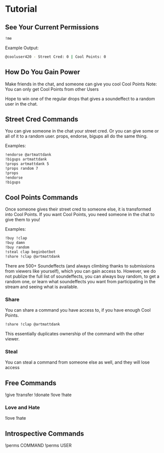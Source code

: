 # Tutorial

## See Your Current Permissions

```bash
!me
```

Example Output:

```bash
@cooluser420 - Street Cred: 0 | Cool Points: 0
```

## How Do You Gain Power

Make friends in the chat, and someone can give you cool Cool Points
Note: You can only get Cool Points from other Users

Hope to win one of the regular drops that gives a soundeffect to a random user
in the chat.

## Street Cred Commands

You can give someone in the chat your street cred. Or you can give some or all
of it to a random user. props, endorse, bigups all do the same thing.

Examples:

```bash
!endorse @artmattdank
!bigups artmattdank
!props artmattdank 5
!props random 7
!props
!endorse
!bigups
```

## Cool Points Commands

Once someone gives their street cred to someone else, it is transformed into
Cool Points. If you want Cool Points, you need someone in the chat to give them
to you!

Examples:

```bash
!buy !clap
!buy damn
!buy random
!steal clap beginbotbot
!share !clap @artmattdank
```

There are 500+ Soundeffects (and always climbing thanks to submissions from
viewers like yourself), which you can gain access to. However, we do not publize
the full list of soundeffects, you can always buy random, to get a random one,
or learn what soundeffects you want from participating in the stream and seeing
what is available.

### Share

You can share a command you have access to, if you have enough Cool Points.

```bash
!share !clap @artmattdank
```

This essentially duplicates ownership of the command with the other viewer.

### Steal

You can steal a command from someone else as well, and they will lose access

## Free Commands

!give
!transfer
!donate
!love
!hate

### Love and Hate

!love
!hate

## Introspective Commands

!perms COMMAND
!perms USER
